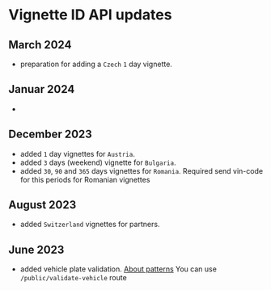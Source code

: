 # Vignette ID API updates

## March 2024
- preparation for adding a `Czech` `1` day vignette.


## Januar 2024
- 

## December 2023
- added `1` day vignettes for `Austria`.
- added `3` days (weekend) vignette for `Bulgaria`.
- added `30`, `90` and `365` days vignettes for `Romania`. 
  Required send vin-code for this periods for Romanian vignettes


## August 2023
- added `Switzerland` vignettes for partners.

## June 2023
- added vehicle plate validation. [About patterns](/docs/routes/patterns)
  You can use `/public/validate-vehicle` route